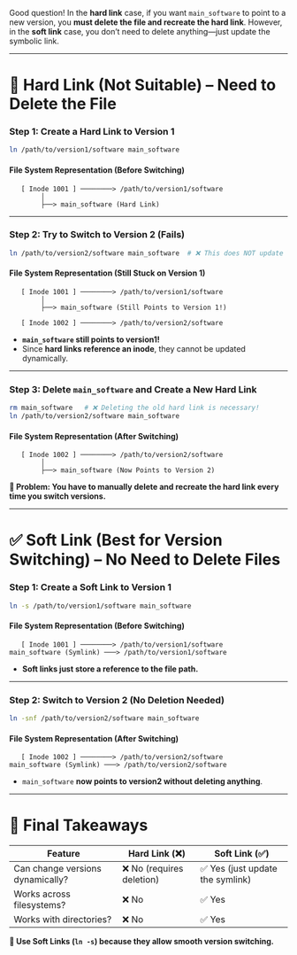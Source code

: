 Good question! In the **hard link** case, if you want `main_software` to point to a new version, you **must delete the file and recreate the hard link**. However, in the **soft link** case, you don’t need to delete anything—just update the symbolic link.

---

# **🛑 Hard Link (Not Suitable) – Need to Delete the File**

### **Step 1: Create a Hard Link to Version 1**

```bash
ln /path/to/version1/software main_software
```

#### **File System Representation (Before Switching)**

```
   [ Inode 1001 ] ────────> /path/to/version1/software
        │
        ├──> main_software (Hard Link)
```

---

### **Step 2: Try to Switch to Version 2 (Fails)**

```bash
ln /path/to/version2/software main_software  # ❌ This does NOT update the hard link!
```

#### **File System Representation (Still Stuck on Version 1)**

```
   [ Inode 1001 ] ────────> /path/to/version1/software
        │
        ├──> main_software (Still Points to Version 1!)

   [ Inode 1002 ] ────────> /path/to/version2/software
```

- **`main_software` still points to version1!**
- Since **hard links reference an inode**, they cannot be updated dynamically.

---

### **Step 3: Delete `main_software` and Create a New Hard Link**

```bash
rm main_software   # ❌ Deleting the old hard link is necessary!
ln /path/to/version2/software main_software
```

#### **File System Representation (After Switching)**

```
   [ Inode 1002 ] ────────> /path/to/version2/software
        │
        ├──> main_software (Now Points to Version 2)
```

**🚨 Problem: You have to manually delete and recreate the hard link every time you switch versions.**

---

# **✅ Soft Link (Best for Version Switching) – No Need to Delete Files**

### **Step 1: Create a Soft Link to Version 1**

```bash
ln -s /path/to/version1/software main_software
```

#### **File System Representation (Before Switching)**

```
   [ Inode 1001 ] ────────> /path/to/version1/software
main_software (Symlink) ───> /path/to/version1/software
```

- **Soft links just store a reference to the file path.**

---

### **Step 2: Switch to Version 2 (No Deletion Needed)**

```bash
ln -snf /path/to/version2/software main_software
```

#### **File System Representation (After Switching)**

```
   [ Inode 1002 ] ────────> /path/to/version2/software
main_software (Symlink) ───> /path/to/version2/software
```

- `main_software` **now points to version2 without deleting anything**.

---




# **📌 Final Takeaways**

| Feature                          | Hard Link (❌)            | Soft Link (✅)                   |
| -------------------------------- | ------------------------ | ------------------------------- |
| Can change versions dynamically? | ❌ No (requires deletion) | ✅ Yes (just update the symlink) |
| Works across filesystems?        | ❌ No                     | ✅ Yes                           |
| Works with directories?          | ❌ No                     | ✅ Yes                           |

**🚀 Use Soft Links (`ln -s`) because they allow smooth version switching.**